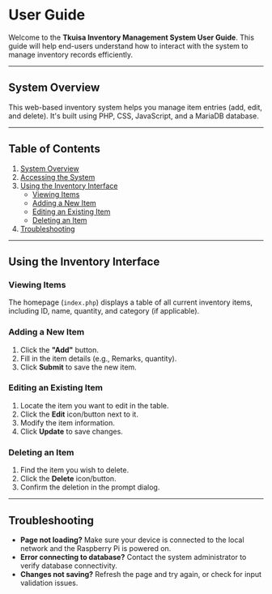 # User Guide

Welcome to the **Tkuisa Inventory Management System User Guide**. This guide will help end-users understand how to interact with the system to manage inventory records efficiently.

---

## System Overview

This web-based inventory system helps you manage item entries (add, edit, and delete). It's built using PHP, CSS, JavaScript, and a MariaDB database.

---

## Table of Contents

1. [System Overview](#System-Overview)
2. [Accessing the System](#accessing-the-system)
3. [Using the Inventory Interface](#using-the-inventory-interface)
   * [Viewing Items](#viewing-items)
   * [Adding a New Item](#adding-a-new-item)
   * [Editing an Existing Item](#editing-an-existing-item)
   * [Deleting an Item](#deleting-an-item)
4. [Troubleshooting](#troubleshooting)

---

## Using the Inventory Interface

### Viewing Items

The homepage (`index.php`) displays a table of all current inventory items, including ID, name, quantity, and category (if applicable).

### Adding a New Item

1. Click the **"Add"** button.
2. Fill in the item details (e.g., Remarks, quantity).
3. Click **Submit** to save the new item.

### Editing an Existing Item

1. Locate the item you want to edit in the table.
2. Click the **Edit** icon/button next to it.
3. Modify the item information.
4. Click **Update** to save changes.

### Deleting an Item

1. Find the item you wish to delete.
2. Click the **Delete** icon/button.
3. Confirm the deletion in the prompt dialog.

---

## Troubleshooting

* **Page not loading?** Make sure your device is connected to the local network and the Raspberry Pi is powered on.
* **Error connecting to database?** Contact the system administrator to verify database connectivity.
* **Changes not saving?** Refresh the page and try again, or check for input validation issues.


